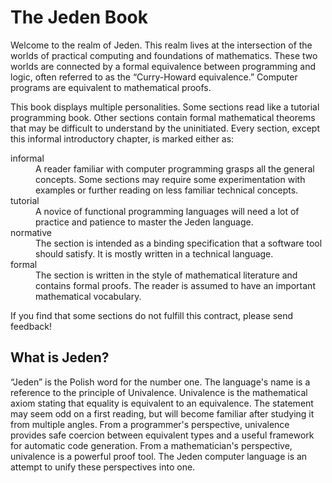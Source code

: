 # The Jeden Book

Welcome to the realm of Jeden. This realm lives at the intersection of the worlds of practical computing and foundations of mathematics. These two worlds are connected by a formal equivalence between programming and logic, often referred to as the “Curry-Howard equivalence.” Computer programs are equivalent to mathematical proofs.

This book displays multiple personalities. Some sections read like a tutorial programming book. Other sections contain formal mathematical theorems that may be difficult to understand by the uninitiated. Every section, except this informal introductory chapter, is marked either as:

<dl>
<dt>informal</dt>
<dd>A reader familiar with computer programming grasps all the general concepts. Some sections may require some experimentation with examples or further reading on less familiar technical concepts.</dd>
<dt>tutorial</dt>
<dd>A novice of functional programming languages will need a lot of practice and patience to master the Jeden language.</dd>
<dt>normative</dt>
<dd>The section is intended as a binding specification that a software tool should satisfy. It is mostly written in a technical language.</dd>
<dt>
<dt>formal</dt>
<dd>The section is written in the style of mathematical literature and contains formal proofs. The reader is assumed to have an important mathematical vocabulary.</dd>
</dl>

If you find that some sections do not fulfill this contract, please send feedback!

## What is Jeden?

“Jeden” is the Polish word for the number one. The language's name is a reference to the principle of Univalence. Univalence is the mathematical axiom stating that equality is equivalent to an equivalence. The statement may seem odd on a first reading, but will become familiar after studying it from multiple angles. From a programmer's perspective, univalence provides safe coercion between equivalent types and a useful framework for automatic code generation. From a mathematician's perspective, univalence is a powerful proof tool. The Jeden computer language is an attempt to unify these perspectives into one.
